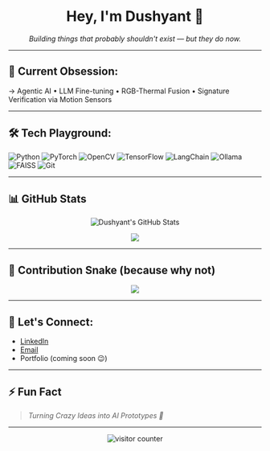 <h1 align="center">Hey, I'm Dushyant 👋</h1>

<p align="center">
  <i>Building things that probably shouldn't exist — but they do now.</i>
</p>

---

## 🚀 Current Obsession:
→ Agentic AI • LLM Fine-tuning • RGB-Thermal Fusion • Signature Verification via Motion Sensors  

---

## 🛠️ Tech Playground:

![Python](https://img.shields.io/badge/-Python-3776AB?style=for-the-badge&logo=python&logoColor=white)
![PyTorch](https://img.shields.io/badge/-PyTorch-EE4C2C?style=for-the-badge&logo=pytorch&logoColor=white)
![OpenCV](https://img.shields.io/badge/-OpenCV-5C3EE8?style=for-the-badge&logo=opencv&logoColor=white)
![TensorFlow](https://img.shields.io/badge/-TensorFlow-FF6F00?style=for-the-badge&logo=tensorflow&logoColor=white)
![LangChain](https://img.shields.io/badge/-LangChain-000000?style=for-the-badge&logo=data:image/svg+xml;base64,...&logoColor=white)
![Ollama](https://img.shields.io/badge/-Ollama-0A0A0A?style=for-the-badge&logo=data:image/svg+xml;base64,...&logoColor=white)
![FAISS](https://img.shields.io/badge/-FAISS-0099FF?style=for-the-badge&logo=faiss&logoColor=white)
![Git](https://img.shields.io/badge/-Git-F05032?style=for-the-badge&logo=git&logoColor=white)

---

## 📊 GitHub Stats

<p align="center">
  <img src="https://github-readme-stats.vercel.app/api?username=dushyant958&show_icons=true&theme=radical" alt="Dushyant's GitHub Stats">
</p>

<p align="center">
  <img src="https://github-readme-stats.vercel.app/api/top-langs/?username=dushyant958&layout=compact&theme=radical">
</p>

---

## 🐍 Contribution Snake (because why not)

<p align="center">
  <img src="https://github.com/dushyant958/dushyant958/blob/output/github-contribution-grid-snake.svg">
</p>

---

## 🤝 Let's Connect:

- [LinkedIn](#)  
- [Email](#)  
- Portfolio (coming soon 😉)

---

## ⚡ Fun Fact
> *Turning Crazy Ideas into AI Prototypes 🚀*

---

<p align="center">
  <img src="https://komarev.com/ghpvc/?username=dushyant958&color=blueviolet&style=flat-square" alt="visitor counter"/>
</p>

<!--
**dushyant958/dushyant958** is a ✨ _special_ ✨ repository because its `README.md` (this file) appears on your GitHub profile.

Here are some ideas to get you started:

- 🔭 I’m currently working on ...
- 🌱 I’m currently learning ...
- 👯 I’m looking to collaborate on ...
- 🤔 I’m looking for help with ...
- 💬 Ask me about ...
- 📫 How to reach me: ...
- 😄 Pronouns: ...
- ⚡ Fun fact: ...
-->
